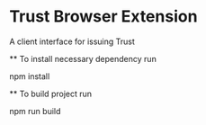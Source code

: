 # Trust Browser Extension
A client interface for issuing Trust

** To install necessary dependency run 

npm install

**  To build project run 

npm run build